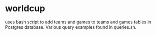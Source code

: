 # worldcup
uses bash script to add teams and games to teams and games tables in Postgres database. Various query examples found in queries.sh.
